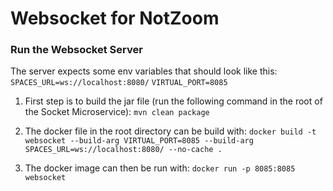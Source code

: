 # Websocket for NotZoom

### Run the Websocket Server
The server expects some env variables that should look like this:
`SPACES_URL=ws://localhost:8080/`
`VIRTUAL_PORT=8085`

1. First step is to build the jar file (run the following command in the root of the Socket Microservice):
`mvn clean package`

2. The docker file in the root directory can be build with:
`docker build -t websocket --build-arg VIRTUAL_PORT=8085 --build-arg SPACES_URL=ws://localhost:8080/ --no-cache .`

3. The docker image can then be run with:
`docker run -p 8085:8085 websocket`


